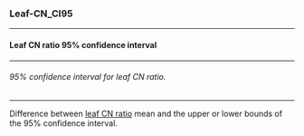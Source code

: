 ### Leaf-CN_CI95



------
#### Leaf CN ratio 95% confidence interval



------
###### 95% confidence interval for leaf CN ratio.



------
Difference between [leaf CN ratio](./Leaf-CN.md) mean and the upper or lower bounds of the 95% confidence interval.